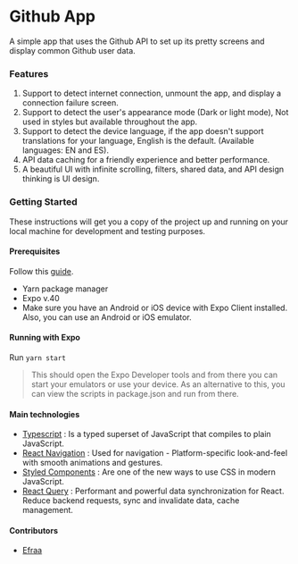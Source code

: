 # Github App

A simple app that uses the Github API to set up its pretty screens and display common Github user data.

### Features

1. Support to detect internet connection, unmount the app, and display a connection failure screen.
2. Support to detect the user's appearance mode (Dark or light mode), Not used in styles but available throughout the app.
3. Support to detect the device language, if the app doesn't support translations for your language, English is the default. (Available languages: EN and ES).
4. API data caching for a friendly experience and better performance.
5. A beautiful UI with infinite scrolling, filters, shared data, and API design thinking is UI design.

### Getting Started

These instructions will get you a copy of the project up and running on
your local machine for development and testing purposes.

#### Prerequisites

Follow this [guide](https://reactnative.dev/docs/environment-setup).

* Yarn package manager
* Expo v.40
* Make sure you have an Android or iOS device with Expo Client installed. Also, you can use an Android or iOS emulator.

#### Running with Expo

Run ``` yarn start ```

> This should open the Expo Developer tools and from there you can start your
> emulators or use your device. As an alternative to this, you can
> view the scripts in package.json and run from there.

#### Main technologies

* [Typescript](https://www.typescriptlang.org/) : Is a typed superset of JavaScript that compiles to plain JavaScript.
* [React Navigation](https://reactnavigation.org/docs/getting-started/) : Used for navigation - Platform-specific look-and-feel with smooth animations and gestures.
* [Styled Components](https://styled-components.com/) : Are one of the new ways to use CSS in modern JavaScript.
* [React Query](https://react-query.tanstack.com/) : Performant and powerful data synchronization for React. Reduce backend requests, sync and invalidate data, cache management.

#### Contributors

* [Efraa](https://github.com/Efraa)